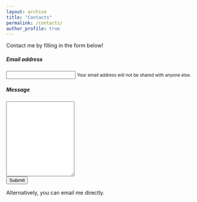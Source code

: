 ```yaml
---
layout: archive
title: "Contacts"
permalink: /contacts/
author_profile: true
---
```

Contact me by filling in the form below!


<form name="contact" method="POST" netlify>
  <div class="form-group">
    <label for="email"><h5 class="no-anchor">Email address</h5></label>
    <input type="email" class="form-control form-control-lg" name="email" id="email" aria-describedby="emailHelp">
    <small id="emailHelp" class="form-text text-muted">Your email address will not be shared with anyone else.</small>
  </div>
  <div class="form-group">
    <label for="message"><h5 class="no-anchor">Message</h5></label>
    <textarea class="form-control form-control-lg" name="message" id="message" rows="3" style="height:200px;"></textarea>
  </div>
  <button type="submit" class="btn btn-primary">Submit</button>
</form>


Alternatively, you can email me directly.

